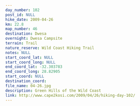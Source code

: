 ```yaml
---
day_number: 102
post_id: NULL
hike_date: 2009-04-26
km: 22.8
map_number: 46
destination: Dwesa
overnight: Dwesa Campsite
terrain: Trail
nature_reserve: Wild Coast Hiking Trail
notes: NULL
start_coord_lat: NULL
start_coord_long: NULL
end_coord_lat: -32.303783
end_coord_long: 28.82905
start_coord: NULL
destination_coord: 
file_name: 04-26.jpg
description: Green Hills of the Wild Coast
link: http://www.cape2kosi.com/2009/04/26/hiking-day-102/
---
```

